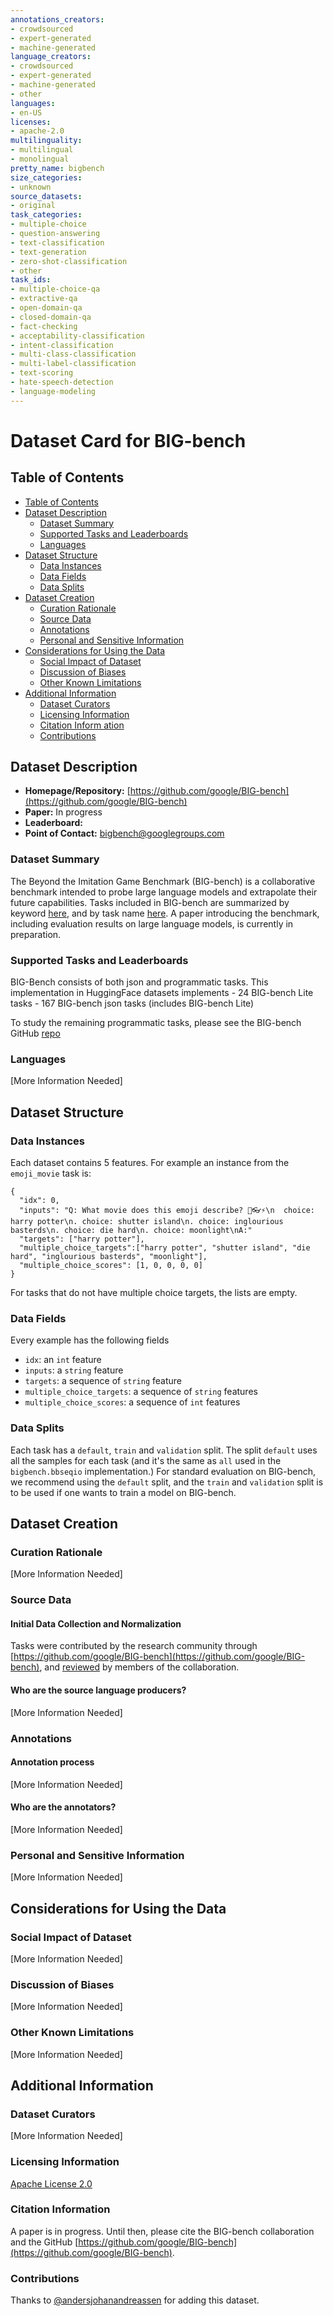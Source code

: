 ```yaml
---
annotations_creators:
- crowdsourced
- expert-generated
- machine-generated
language_creators:
- crowdsourced
- expert-generated
- machine-generated
- other
languages:
- en-US
licenses:
- apache-2.0
multilinguality:
- multilingual
- monolingual
pretty_name: bigbench
size_categories:
- unknown
source_datasets:
- original
task_categories:
- multiple-choice
- question-answering
- text-classification
- text-generation
- zero-shot-classification
- other
task_ids:
- multiple-choice-qa
- extractive-qa
- open-domain-qa
- closed-domain-qa
- fact-checking
- acceptability-classification
- intent-classification
- multi-class-classification
- multi-label-classification
- text-scoring
- hate-speech-detection
- language-modeling
---
```


# Dataset Card for BIG-bench

## Table of Contents
- [Table of Contents](#table-of-contents)
- [Dataset Description](#dataset-description)
  - [Dataset Summary](#dataset-summary)
  - [Supported Tasks and Leaderboards](#supported-tasks-and-leaderboards)
  - [Languages](#languages)
- [Dataset Structure](#dataset-structure)
  - [Data Instances](#data-instances)
  - [Data Fields](#data-fields)
  - [Data Splits](#data-splits)
- [Dataset Creation](#dataset-creation)
  - [Curation Rationale](#curation-rationale)
  - [Source Data](#source-data)
  - [Annotations](#annotations)
  - [Personal and Sensitive Information](#personal-and-sensitive-information)
- [Considerations for Using the Data](#considerations-for-using-the-data)
  - [Social Impact of Dataset](#social-impact-of-dataset)
  - [Discussion of Biases](#discussion-of-biases)
  - [Other Known Limitations](#other-known-limitations)
- [Additional Information](#additional-information)
  - [Dataset Curators](#dataset-curators)
  - [Licensing Information](#licensing-information)
  - [Citation Inform ation](#citation-information)
  - [Contributions](#contributions)

## Dataset Description

- **Homepage/Repository:** [https://github.com/google/BIG-bench](https://github.com/google/BIG-bench)
- **Paper:** In progress
- **Leaderboard:**
- **Point of Contact:** [bigbench@googlegroups.com](mailto:bigbench@googlegroups.com)

### Dataset Summary

The Beyond the Imitation Game Benchmark (BIG-bench) is a collaborative benchmark intended to probe large language models and extrapolate their future capabilities. Tasks included in BIG-bench are summarized by keyword [here](https://github.com/google/BIG-bench/blob/main/bigbench/benchmark_tasks/keywords_to_tasks.md), and by task name [here](https://github.com/google/BIG-bench/blob/main/bigbench/benchmark_tasks/README.md). A paper introducing the benchmark, including evaluation results on large language models, is currently in preparation.

### Supported Tasks and Leaderboards

BIG-Bench consists of both json and programmatic tasks.
This implementation in HuggingFace datasets implements
	- 24 BIG-bench Lite tasks
    - 167 BIG-bench json tasks (includes BIG-bench Lite)
    
To study the remaining programmatic tasks, please see the BIG-bench GitHub [repo](https://github.com/google/BIG-bench)

### Languages

[More Information Needed]

## Dataset Structure

### Data Instances

Each dataset contains 5 features. For example an instance from the `emoji_movie` task is:

```
{
  "idx": 0,
  "inputs": "Q: What movie does this emoji describe? 👦👓⚡️\n  choice: harry potter\n. choice: shutter island\n. choice: inglourious basterds\n. choice: die hard\n. choice: moonlight\nA:"
  "targets": ["harry potter"],
  "multiple_choice_targets":["harry potter", "shutter island", "die hard", "inglourious basterds", "moonlight"],
  "multiple_choice_scores": [1, 0, 0, 0, 0]
}
```
      
For tasks that do not have multiple choice targets, the lists are empty.


### Data Fields

Every example has the following fields
  - `idx`: an `int` feature
  - `inputs`: a `string` feature
  - `targets`: a sequence of `string` feature
  - `multiple_choice_targets`: a sequence of `string` features
  - `multiple_choice_scores`: a sequence of `int` features

### Data Splits

Each task has a `default`, `train` and `validation` split.
The split `default` uses all the samples for each task (and it's the same as `all` used in the `bigbench.bbseqio` implementation.)
For standard evaluation on BIG-bench, we recommend using the `default` split, and the `train` and `validation` split is to be used if one wants to train a model on BIG-bench.

## Dataset Creation

### Curation Rationale

[More Information Needed]

### Source Data

#### Initial Data Collection and Normalization

Tasks were contributed by the research community through [https://github.com/google/BIG-bench](https://github.com/google/BIG-bench), and [reviewed](https://github.com/google/BIG-bench/blob/main/docs/doc.md#submission-review-process) by members of the collaboration.

#### Who are the source language producers?

[More Information Needed]

### Annotations

#### Annotation process

[More Information Needed]

#### Who are the annotators?

[More Information Needed]

### Personal and Sensitive Information

[More Information Needed]

## Considerations for Using the Data

### Social Impact of Dataset

[More Information Needed]

### Discussion of Biases

[More Information Needed]

### Other Known Limitations

[More Information Needed]

## Additional Information

### Dataset Curators

[More Information Needed]

### Licensing Information

[Apache License 2.0](https://github.com/google/BIG-bench/blob/main/LICENSE)

### Citation Information

A paper is in progress. Until then, please cite the BIG-bench collaboration and the GitHub [https://github.com/google/BIG-bench](https://github.com/google/BIG-bench).

### Contributions

Thanks to [@andersjohanandreassen](https://github.com/andersjohanandreassen) for adding this dataset.
